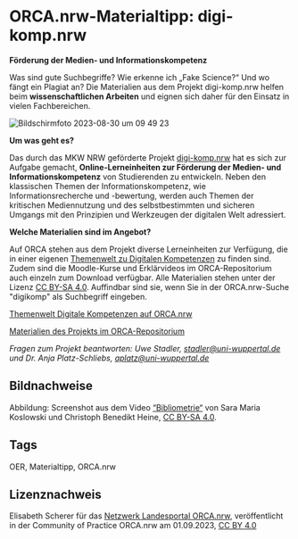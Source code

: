 # ORCA.nrw-Materialtipp: digi-komp.nrw

**Förderung der Medien- und Informationskompetenz**

Was sind gute Suchbegriffe? Wie erkenne ich „Fake Science?“ Und wo  fängt ein Plagiat an? Die Materialien aus dem Projekt digi-komp.nrw  helfen beim **wissenschaftlichen Arbeiten** und eignen sich daher für den Einsatz in vielen Fachbereichen.

 ![Bildschirmfoto 2023-08-30 um 09 49 23](https://github.com/lindahalm-hsbi/infOERmiert/assets/147709351/0436787f-9d17-4448-bfae-873bfe4dc191)
 
**Um was geht es?**
 
Das durch das MKW NRW geförderte Projekt [digi-komp.nrw](https://digi-komp.nrw/) hat es sich zur Aufgabe gemacht, **Online-Lerneinheiten zur Förderung der Medien- und Informationskompetenz**  von Studierenden zu entwickeln. Neben den klassischen Themen der  Informationskompetenz, wie Informationsrecherche und -bewertung, werden  auch Themen der kritischen Mediennutzung und des selbstbestimmten und  sicheren Umgangs mit den Prinzipien und Werkzeugen der digitalen Welt  adressiert.
 
**Welche Materialien sind im Angebot?**
 
Auf ORCA stehen aus dem Projekt diverse Lerneinheiten zur Verfügung, die in einer eigenen [Themenwelt zu Digitalen Kompetenzen](https://www.orca.nrw/orca-themenwelten/digitale-kompetenzen)  zu finden sind. Zudem sind die Moodle-Kurse und Erklärvideos im  ORCA-Repositorium auch einzeln zum Download verfügbar. Alle Materialien  stehen unter der Lizenz [CC BY-SA 4.0](https://creativecommons.org/licenses/by-sa/4.0/deed.de). Auffindbar sind sie, wenn Sie in der ORCA.nrw-Suche "digikomp" als Suchbegriff eingeben.
 
[Themenwelt Digitale Kompetenzen auf ORCA.nrw](https://www.orca.nrw/orca-themenwelten/digitale-kompetenzen)

[Materialien des Projekts im ORCA-Repositorium](https://www.orca.nrw/searchresults?searchbox=%22digikomp%22&amp;provider=%5B%22ORCA.nrw%22%5D)
 
*Fragen zum Projekt beantworten:*
*Uwe Stadler, stadler@uni-wuppertal.de und Dr. Anja Platz-Schliebs, aplatz@uni-wuppertal.de*

## Bildnachweise
Abbildung: Screenshot aus dem Video [“Bibliometrie“](https://www.orca.nrw/content/0bdcab90-3ae2-4b06-bbc0-1ab124799aa5) von Sara Maria Koslowski und Christoph Benedikt Heine, [CC BY-SA 4.0](https://creativecommons.org/licenses/by-sa/4.0/deed.de).

## Tags
OER, Materialtipp, ORCA.nrw

## Lizenznachweis
Elisabeth Scherer für das <a href="http://www.orca.nrw/ueber-uns/netzwerk" target="_blank">Netzwerk Landesportal ORCA.nrw</a>, veröffentlicht in der Community of Practice ORCA.nrw am 01.09.2023, <a href="https://creativecommons.org/licenses/by/4.0/" target="_blank">CC BY 4.0</a>
